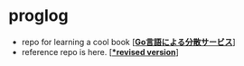 # proglog

- repo for learning a cool book [**[Go言語による分散サービス](https://www.amazon.co.jp/-/en/Travis-Jeffery/dp/4873119979/ref=sr_1_1?crid=3EFSDCQLYKM&keywords=%E5%9B%B2%E7%A2%81%E8%A8%80%E8%AA%9E%E3%81%AB%E3%82%88%E3%82%8B%E5%88%86%E6%95%A3%E3%82%B5%E3%83%BC%E3%83%93%E3%82%B9&qid=1676772018&sprefix=g%E8%A8%80%E8%AA%9E%E3%81%AB%E3%82%88%E3%82%8B%E5%88%86%E6%95%A3%E3%82%B5%E3%83%BC%E3%83%93%E3%82%B9%2Caps%2C352&sr=8-1)**]
- reference repo is here. [**[*revised version](https://github.com/YoshikiShibata/proglog)**]
